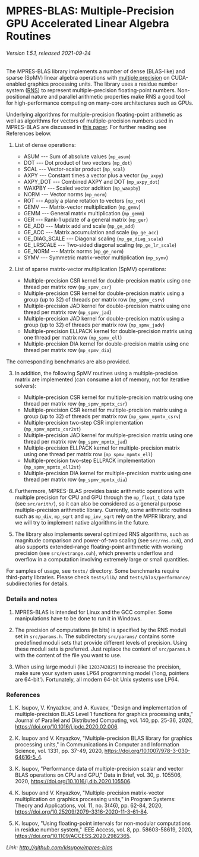 # MPRES-BLAS: Multiple-Precision GPU Accelerated Linear Algebra Routines
###### Version 1.5.1, released 2021-09-24


The MPRES-BLAS library implements a number of dense (BLAS-like) and sparse (SpMV) linear algebra operations with [multiple precision](https://en.wikipedia.org/wiki/Arbitrary-precision_arithmetic) on CUDA-enabled graphics processing units. The library uses a residue number system ([RNS](https://en.wikipedia.org/wiki/Residue_number_system)) to represent multiple-precision floating-point numbers. Non-positional nature and parallel arithmetic properties make RNS a good tool for high-performance computing on many-core architectures such as GPUs.

Underlying algorithms for multiple-precision floating-point arithmetic as well as algorithms for vectors of multiple-precision numbers used in MPRES-BLAS are discussed in [this paper](http://doi.org/10.1016/j.jpdc.2020.02.006). For further reading see References below.

1. List of dense operations:

    * ASUM --- Sum of absolute values (`mp_asum`)
    * DOT --- Dot product of two vectors (`mp_dot`)
    * SCAL --- Vector-scalar product (`mp_scal`)
    * AXPY --- Constant times a vector plus a vector (`mp_axpy`)
    * AXPY_DOT --- Combined AXPY and DOT (`mp_axpy_dot`)
    * WAXPBY --- Scaled vector addition (`mp_waxpby`)
    * NORM --- Vector norms (`mp_norm`)
    * ROT --- Apply a plane rotation to vectors (`mp_rot`)
    * GEMV --- Matrix-vector multiplication (`mp_gemv`)
    * GEMM --- General matrix multiplication (`mp_gemm`)
    * GER --- Rank-1 update of a general matrix (`mp_ger`)
    * GE_ADD --- Matrix add and scale (`mp_ge_add`)
    * GE_ACC --- Matrix accumulation and scale (`mp_ge_acc`)
    * GE_DIAG_SCALE --- Diagonal scaling (`mp_ge_diag_scale`)
    * GE_LRSCALE --- Two-sided diagonal scaling (`mp_ge_lr_scale`)
    * GE_NORM --- Matrix norms (`mp_ge_norm`)
    * SYMV --- Symmetric matrix-vector multiplication (`mp_symv`)

2. List of sparse matrix-vector multiplication (SpMV) operations:
    
    * Multiple-precision CSR kernel for double-precision matrix using one thread per matrix row (`mp_spmv_csr`)
    * Multiple-precision CSR kernel for double-precision matrix using a group (up to 32) of threads per matrix row (`mp_spmv_csrv`)
    * Multiple-precision JAD kernel for double-precision matrix using one thread per matrix row (`mp_spmv_jad`)
    * Multiple-precision JAD kernel for double-precision matrix using a group (up to 32) of threads per matrix row (`mp_spmv_jadv`)
    * Multiple-precision ELLPACK kernel for double-precision matrix using one thread per matrix row (`mp_spmv_ell`)
    * Multiple-precision DIA kernel for double-precision matrix using one thread per matrix row (`mp_spmv_dia`)

The corresponding benchmarks are also provided.

3. In addition, the following SpMV routines using a multiple-precision matrix are implemented (can consume a lot of memory, not for iterative solvers):

   * Multiple-precision CSR kernel for multiple-precision matrix using one thread per matrix row (`mp_spmv_mpmtx_csr`)
   * Multiple-precision CSR kernel for multiple-precision matrix using a group (up to 32) of threads per matrix row (`mp_spmv_mpmtx_csrv`)
   * Multiple-precision two-step CSR implementation (`mp_spmv_mpmtx_csr2st`)
   * Multiple-precision JAD kernel for multiple-precision matrix using one thread per matrix row (`mp_spmv_mpmtx_jad`)
   * Multiple-precision ELLPACK kernel for multiple-precision matrix using one thread per matrix row (`mp_spmv_mpmtx_ell`)
   * Multiple-precision two-step ELLPACK implementation (`mp_spmv_mpmtx_ell2st`)
   * Multiple-precision DIA kernel for multiple-precision matrix using one thread per matrix row (`mp_spmv_mpmtx_dia`)

4. Furthermore, MPRES-BLAS provides basic arithmetic operations with multiple precision for CPU and GPU through the `mp_float_t` data type (see `src/arith/`), so it can also be considered as a general purpose multiple-precision arithmetic library.
   Currently, some arithmetic routines such as `mp_div`, `mp_sqrt` and `mp_inv_sqrt` rely on the MPFR library, and we will try to implement native algorithms in the future.

5. The library also implements several optimized RNS algorithms, such as magnitude comparison and power-of-two scaling (see `src/rns.cuh`), and also supports extended-range floating-point arithmetic with working precision (see `src/extrange.cuh`), which prevents underflow and overflow in a computation involving extremely large or small quantities.

For samples of usage, see `tests/` directory. Some benchmarks require third-party libraries.
Please check `tests/lib/` and `tests/blas/performance/` subdirectories for details.

### Details and notes

1. MPRES-BLAS is intended for Linux and the GCC compiler. Some manipulations have to be done to run it in Windows.

2. The precision of computations (in bits) is specified by the RNS moduli set in `src/params.h`.
The subdirectory `src/params/` contains some predefined moduli sets that provide different
levels of precision. Using these moduli sets is preferred. Just replace the content of
`src/params.h` with the content of the file you want to use.

3. When using large moduli (like `1283742825`) to increase the precision, make sure your system uses LP64 programming model ('long, pointers are 64-bit').  Fortunately, all modern 64-bit Unix systems use LP64.

### References

1. K. Isupov, V. Knyazkov, and A. Kuvaev, "Design and implementation of multiple-precision BLAS Level 1 functions for graphics processing units," Journal of Parallel and Distributed Computing, vol. 140, pp. 25-36, 2020, https://doi.org/10.1016/j.jpdc.2020.02.006.

2. K. Isupov and V. Knyazkov, "Multiple-precision BLAS library for graphics processing units," in Communications in Computer and Information Science, vol. 1331, pp. 37-49, 2020, https://doi.org/10.1007/978-3-030-64616-5_4. 

3. K. Isupov, "Performance data of multiple-precision scalar and vector BLAS operations on CPU and GPU," Data in Brief, vol. 30, p. 105506, 2020, https://doi.org/10.1016/j.dib.2020.105506.

4. K. Isupov and V. Knyazkov, "Multiple-precision matrix-vector multiplication on graphics processing units," in Program Systems: Theory and Applications, vol. 11, no. 3(46), pp. 62-84, 2020, https://doi.org/10.25209/2079-3316-2020-11-3-61-84. 

5. K. Isupov, "Using floating-point intervals for non-modular computations in residue number system," IEEE Access, vol. 8, pp. 58603-58619, 2020, https://doi.org/10.1109/ACCESS.2020.2982365.


*Link: http://github.com/kisupov/mpres-blas*
